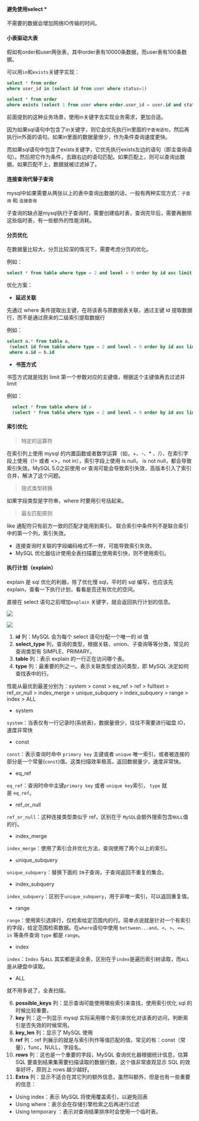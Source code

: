 #### 避免使用select *

不需要的数据会增加网络IO传输的时间。

#### 小表驱动大表

假如有order和user两张表，其中order表有10000条数据，而user表有100条数据。

可以用`in`和`exists`关键字实现：

```sql
select * from order
where user_id in (select id from user where status=1)
```

```sql
select * from order
where exists (select 1 from user where order.user_id = user.id and status=1)
```

前面提到的这种业务场景，使用in关键字去实现业务需求，更加合适。

因为如果sql语句中包含了in关键字，则它会优先执行in里面的`子查询语句`，然后再执行in外面的语句。如果in里面的数据量很少，作为条件查询速度更快。

而如果sql语句中包含了exists关键字，它优先执行exists左边的语句（即主查询语句）。然后把它作为条件，去跟右边的语句匹配。如果匹配上，则可以查询出数据。如果匹配不上，数据就被过滤掉了。

#### 连接查询代替子查询

mysql中如果需要从两张以上的表中查询出数据的话，一般有两种实现方式：`子查询` 和  `连接查询`

子查询的缺点是mysql执行子查询时，需要创建临时表，查询完毕后，需要再删除这些临时表，有一些额外的性能消耗。

#### 分页优化

在数据量比较大，分页比较深的情况下，需要考虑分页的优化。

例如：

```sql
select * from table where type = 2 and level = 9 order by id asc limit 190289,10;
```

优化方案：

- **延迟关联**

先通过 where 条件提取出主键，在将该表与原数据表关联，通过主键 id 提取数据行，而不是通过原来的二级索引提取数据行

例如：

```sql
select a.* from table a, 
 (select id from table where type = 2 and level = 9 order by id asc limit 190289,10 ) b
 where a.id = b.id
```

- **书签方式**

书签方式就是找到 limit 第一个参数对应的主键值，根据这个主键值再去过滤并 limit

例如：

```sql
  select * from table where id >
  (select * from table where type = 2 and level = 9 order by id asc limit 190
```

#### 索引优化

>特定的运算符

在索引列上使用 mysql 的内置函数或者数学运算（如，+、-、* 、/）、在索引字段上使用（!= 或者 <>，not in），索引字段上使用 is null， is not null，都会导致索引失效。MySQL 5.0之前使用 or 查询可能会导致索引失效，高版本引入了索引合并，解决了这个问题。

>隐式类型转换

如果字段类型是字符串，where 时要用引号括起来。

>最左匹配原则

like 通配符只有前方一致的匹配才能用到索引。
联合索引中条件列不是联合索引中的第一个列，索引失效。

- 连接查询时关联的字段编码格式不一样，可能导致索引失效。
- MySQL 优化器估计使用全表扫描要比使用索引快，则不使用索引。

#### 执行计划（explain）

explain 是 sql 优化的利器，除了优化慢 sql，平时的 sql 编写，也应该先 explain，查看一下执行计划，看看是否还有优化的空间。

直接在 select 语句之前增加`explain` 关键字，就会返回执行计划的信息。

![](https://cdn.tobebetterjavaer.com/tobebetterjavaer/images/sidebar/sanfene/mysql-77711553-bb7b-4580-968a-4a973e3a31ca.jpg)

![](https://cdn.tobebetterjavaer.com/tobebetterjavaer/images/sidebar/sanfene/mysql-e234658f-5672-4a8d-9a75-872b305a171d.jpg)

1. **id** 列：MySQL 会为每个 select 语句分配一个唯一的 id 值
2. **select_type** 列，查询的类型，根据关联、union、子查询等等分类，常见的查询类型有 SIMPLE、PRIMARY。
3. **table** 列：表示 explain 的一行正在访问哪个表。
4. **type** 列：最重要的列之一。表示关联类型或访问类型，即 MySQL 决定如何查找表中的行。

性能从最优到最差分别为：system > const > eq_ref > ref > fulltext > ref_or_null > index_merge > unique_subquery > index_subquery > range > index > ALL

- system

`system`：当表仅有一行记录时(系统表)，数据量很少，往往不需要进行磁盘 IO，速度非常快

- const

`const`：表示查询时命中 `primary key` 主键或者 `unique` 唯一索引，或者被连接的部分是一个常量(`const`)值。这类扫描效率极高，返回数据量少，速度非常快。

- eq_ref

`eq_ref`：查询时命中主键`primary key` 或者 `unique key`索引， `type` 就是 `eq_ref`。

- ref_or_null

`ref_or_null`：这种连接类型类似于 ref，区别在于 `MySQL`会额外搜索包含`NULL`值的行。

- index_merge

`index_merge`：使用了索引合并优化方法，查询使用了两个以上的索引。

- unique_subquery

`unique_subquery`：替换下面的 `IN`子查询，子查询返回不重复的集合。

- index_subquery

`index_subquery`：区别于`unique_subquery`，用于非唯一索引，可以返回重复值。

- range

`range`：使用索引选择行，仅检索给定范围内的行。简单点说就是针对一个有索引的字段，给定范围检索数据。在`where`语句中使用 `bettween...and`、`<`、`>`、`<=`、`in` 等条件查询 `type` 都是 `range`。

- index

`index`：`Index` 与`ALL` 其实都是读全表，区别在于`index`是遍历索引树读取，而`ALL`是从硬盘中读取。

- ALL

就不用多说了，全表扫描。

6. **possible_keys** 列：显示查询可能使用哪些索引来查找，使用索引优化 sql 的时候比较重要。
7. **key** 列：这一列显示 mysql 实际采用哪个索引来优化对该表的访问，判断索引是否失效的时候常用。
8. **key_len** 列：显示了 MySQL 使用
9. **ref** 列：ref 列展示的就是与索引列作等值匹配的值，常见的有：const（常量），func，NULL，字段名。
10. **rows** 列：这也是一个重要的字段，MySQL 查询优化器根据统计信息，估算 SQL 要查到结果集需要扫描读取的数据行数，这个值非常直观显示 SQL 的效率好坏，原则上 rows 越少越好。
11. **Extra** 列：显示不适合在其它列的额外信息，虽然叫额外，但是也有一些重要的信息：

- Using index：表示 MySQL 将使用覆盖索引，以避免回表
- Using where：表示会在存储引擎检索之后再进行过滤
- Using temporary ：表示对查询结果排序时会使用一个临时表。